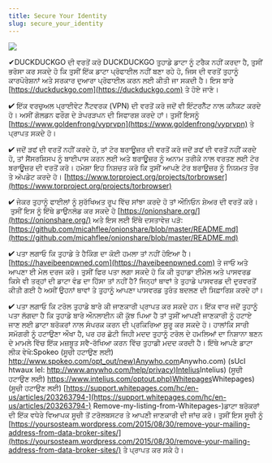 ```yaml
---
title: Secure Your Identity
slug: secure_your_identity
---
```


![](/images/coverchap_5.jpg)


<span class="highlight_color">✔DUCKDUCKGO ਦੀ ਵਰਤੋਂ ਕਰੋ DUCKDUCKGO ਤੁਹਾਡੇ ਡਾਟਾ ਨੂੰ ਟਰੈਕ ਨਹੀਂ ਕਰਦਾ ਹੈ, ਤੁਸੀਂ ਭਰੋਸਾ ਕਰ ਸਕਦੇ ਹੋ ਕਿ ਤੁਸੀਂ ਇੱਕ ਡਾਟਾ ਪ੍ਰੋਫਾਈਲ ਨਹੀਂ ਬਣਾ ਰਹੇ ਹੋ, ਜਿਸ ਦੀ ਵਰਤੋਂ ਤੁਹਾਨੂੰ ਕਾਰਪੋਰੇਸ਼ਨਾਂ ਅਤੇ ਸਰਕਾਰ ਦੁਆਰਾ ਪ੍ਰੋਫਾਈਲ ਕਰਨ ਲਈ ਕੀਤੀ ਜਾ ਸਕਦੀ ਹੈ। ਇਸ ਬਾਰੇ</span> [https://duckduckgo.com](https://duckduckgo.com)  ਤੇ ਹੋਏ ਜਾਣੋ।

✔ ਇੱਕ ਵਰਚੁਅਲ ਪ੍ਰਾਈਵੇਟ ਨੈੱਟਵਰਕ (VPN) ਦੀ ਵਰਤੋਂ ਕਰੋ ਜਦੋਂ ਵੀ ਇੰਟਰਨੈੱਟ ਨਾਲ ਕਨੈਕਟ ਕਰਦੇ ਹੋ। ਅਸੀਂ ਗੋਲਡਨ ਫਰੌਗ ਦੇ ੜੇਪਰੜਪਨ ਦੀ ਸਿਫਾਰਸ਼ ਕਰਦੇ ਹਾਂ। ਤੁਸੀਂ ਇਸਨੂੰ [https://www.goldenfrong/vyprvpn](https://www.goldenfrong/vyprvpn) ਤੇ ਪ੍ਰਾਪਤ ਸਕਦੇ ਹੋ। 

<span class="highlight_color">✔ ਜਦੋਂ ੜਫਂ ਦੀ ਵਰਤੋਂ ਨਹੀਂ ਕਰਦੇ ਹੋ, ਤਾਂ ਟੋਰ ਬਰਾਊਜ਼ਰ ਦੀ ਵਰਤੋਂ ਕਰੋ ਜਦੋਂ ੜਫਂ ਦੀ ਵਰਤੋਂ ਨਹੀਂ ਕਰਦੇ ਹੋ, ਤਾਂ ਸੈਂਸਰਸ਼ਿਸਪ ਨੂੰ ਬਾਈਪਾਸ ਕਰਨ ਲਈ ਅਤੇ ਬਰਾਊਜ਼ਰ ਨੂੰ ਅਨਾਮ ਤਰੀਕੇ ਨਾਲ ਵਰਤਣ ਲਈ ਟੋਰ ਬਰਾਊਜ਼ਰ ਦੀ ਵਰਤੋਂ ਕਰੋ। ਹਮੇਸ਼ਾ ਇਹ ਨਿਸ਼ਚਤ ਕਰੋ ਕਿ ਤੁਸੀਂ ਆਪਣੇ ਟੋਰ ਬਰਾਊਜ਼ਰ ਨੂੰ ਨਿਯਮਤ ਤੌਰ ਤੇ ਅੱਪਡੇਟ ਕਰਦੇ ਹੋ।</span> [https://www.torproject.org/projects/torbrowser](https://www.torproject.org/projects/torbrowser)

<span class="highlight_color">✔ ਜੇਕਰ ਤੁਹਾਨੂੰ ਫਾਈਲਾਂ ਨੂੰ ਸੁਰੱਖਿਅਤ ਰੂਪ ਵਿੱਚ ਸਾਂਝਾ ਕਰਦੇ ਹੋ ਤਾਂ ਔਨਿਓਨ ਸ਼ੇਅਰ ਦੀ ਵਰਤੋਂ ਕਰੋ। </span>ਤੁਸੀਂ ਇਸ ਨੂੰ ਇੱਥੇ ਡਾਉਨਲੋਡ ਕਰ ਸਕਦੇ ਹੋ [https://onionshare.org/](https://onionshare.org/) ਅਤੇ ਇਸ ਲਈ ਇੱਥੇ ਦਸਤਾਵੇਜ਼ ਪੜੋ: [https://github.com/micahflee/onionshare/blob/master/README.md](https://github.com/micahflee/onionshare/blob/master/README.md)




<span class="highlight_color">✔ ਪਤਾ ਲਗਾਓ ਕਿ ਤੁਹਾਡੇ ਤੇ ਹੈਕਿੰਗ ਦਾ ਕੋਈ ਹਮਲਾ ਤਾਂ ਨਹੀਂ ਹੋਇਆ ਹੈ।</span> [https://haveibeenpwned.com](https://haveibeenpwned.com) ਤੇ ਜਾਓ ਅਤੇ ਆਪਣਾ ਈ ਮੇਲ ਦਰਜ ਕਰੋ। ਤੁਸੀਂ ਫਿਰ ਪਤਾ ਲਗਾ ਸਕਦੇ ਹੋ ਕਿ ਕੀ ਤੁਹਾਡਾ ਈਮੇਲ ਅਤੇ ਪਾਸਵਰਡ ਕਿਸੇ ਵੀ ਤਰ੍ਹਾਂ ਦੀ ਡਾਟਾ ਵੰਡ ਦਾ ਹਿੱਸਾ ਤਾਂ ਨਹੀਂ ਹੈ? ਜਿਨ੍ਹਾਂ ਥਾਵਾਂ ਤੇ ਤੁਹਾਡੇ ਪਾਸਵਰਡ ਦੀ ਦੁਰਵਰਤੋਂ ਕੀਤੀ ਗਈ ਹੈ ਅਸੀਂ ਉਹਨਾਂ ਥਾਵਾਂ ਤੇ ਤੁਹਾਨੂੰ ਆਪਣਾ ਪਾਸਵਰਡ ਤੁਰੰਤ ਬਦਲਣ ਦੀ ਸਿਫ਼ਾਰਿਸ਼ ਕਰਦੇ ਹਾਂ।

<span class="highlight_color">✔ ਪਤਾ ਲਗਾਓ ਕਿ ਟਰੋਲ ਤੁਹਾਡੇ ਬਾਰੇ ਕੀ ਜਾਣਕਾਰੀ ਪ੍ਰਾਪਤ ਕਰ ਸਕਦੇ ਹਨ। ਇੱਕ ਵਾਰ ਜਦੋਂ ਤੁਹਾਨੂੰ ਪਤਾ ਲੱਗਦਾ ਹੈ ਕਿ ਤੁਹਾਡੇ ਬਾਰੇ ਔਨਲਾਈਨ ਕੀ ਕੁੱਝ ਪਿਆ ਹੈ ਤਾਂ ਤੁਸੀਂ ਆਪਣੀ ਜਾਣਕਾਰੀ ਨੂੰ ਹਟਾਏ ਜਾਣ ਲਈ ਡਾਟਾ ਬਰੋਕਰਾਂ ਨਾਲ ਸੰਪਰਕ ਕਰਨ ਦੀ ਪ੍ਰਕਿਰਿਆ ਸ਼ੁਰੂ ਕਰ ਸਕਦੇ ਹੋ। ਹਾਲਾਂਕਿ ਸਾਰੀ ਸਮੱਗਰੀ ਨੂੰ ਹਟਾਉਣਾ ਔਖਾ ਹੈ, ਪਰ ਹਰ ਛੋਟੀ ਜਿਹੀ ਮਦਦ ਤੁਹਾਨੂੰ ਟਰੋਲ ਦੇ ਹਮਲਿਆਂ ਦਾ ਨਿਸ਼ਾਨਾ ਬਣਨ ਦੇ ਮਾਮਲੇ ਵਿੱਚ ਇੱਕ ਮਜ਼ਬੂਤ ਸਵੈ-ਰੱਖਿਆ ਕਰਨ ਵਿੱਚ ਤੁਹਾਡੀ ਮਦਦ ਕਰਦੀ ਹੈ। </span>ਇੱਥੇ ਆਪਣੇ ਡਾਟਾ ਲੀਕ ਵੇਖੋ:Spokeo (ਸੂਚੀ ਹਟਾਉਣ ਲਈ)  [http://www.spokeo.com/opt_out/new)Anywho.com](http://www.spokeo.com/opt_out/new)Anywho.com) (sUcI htwaux leI: [http://www.anywho.com/help/privacy)Intelius](http://www.anywho.com/help/privacy)Intelius) (ਸੂਚੀ ਹਟਾਉਣ ਲਈ) [https://www.intelius.com/optout.php)Whitepages](https://www.intelius.com/optout.php)Whitepages) (ਸੂਚੀ ਹਟਾਉਣ ਲਈ) [https://support.whitepages.com/hc/en-us/articles/203263794-](https://support.whitepages.com/hc/en-us/articles/203263794-) Remove-my-listing-from-Whitepages-)ਡਾਟਾ ਬਰੋਕਰਾਂ ਦੀ ਇੱਕ ਵਧੇਰੇ ਵਿਆਪਕ ਸੂਚੀ ਤੋਂ ਟਰੋਲਬਸਟਰ ਤੇ ਆਪਣੀ ਜਾਣਕਾਰੀ ਦੀ ਜਾਂਚ ਕਰੋ। ਤੁਸੀਂ ਇਸ ਸੂਚੀ ਨੂੰ [https://yoursosteam.wordpress.com/2015/08/30/remove-your-mailing-address-from-data-broker-sites/](https://yoursosteam.wordpress.com/2015/08/30/remove-your-mailing-address-from-data-broker-sites/) ਤੇ ਪ੍ਰਾਪਤ ਕਰ ਸਕੇ ਹੋ।
